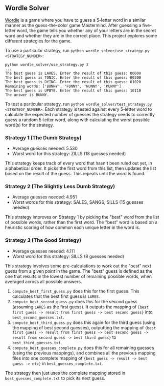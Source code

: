 ## Wordle Solver
  
[Wordle](https://www.powerlanguage.co.uk/wordle/) is a game where you have to guess a 5-letter word in a similar manner
as the guess-the-color game Mastermind. After guessing a five-letter word, the game tells you whether any of your
letters are in the secret word and whether they are in the correct place. This project explores some different
strategies for the game.

To use a particular strategy, run `python wordle_solver/use_strategy.py <STRATEGY_NUMBER>`:

```
python wordle_solver/use_strategy.py 3
...
The best guess is LARES. Enter the result of this guess: 00000
The best guess is TONIC. Enter the result of this guess: 00200
The best guess is DYING. Enter the result of this guess: 01020
Remaining words: ['BUNNY', 'FUNNY', 'NUNNY', 'PUNNY']
The best guess is UPBYE. Enter the result of this guess: 10110
The answer is BUNNY.
```

To test a particular strategy, run `python wordle_solver/test_strategy.py <STRATEGY_NUMBER>`. Each strategy
is tested against every 5-letter word to calculate the expected number of guesses the strategy needs to correctly
guess a random 5-letter word, along with calculating the worst possible word(s) for the strategy.

### Strategy 1 (The Dumb Strategy)
  
* Average guesses needed: 5.530
* Worst word for this strategy: ZILLS (18 guesses needed)

This strategy keeps track of every word that hasn't been ruled out yet, in alphabetical order. It picks the first word
from this list, then updates the list based on the result of the guess. This repeats until the word is found.

### Strategy 2 (The Slightly Less Dumb Strategy)

* Average guesses needed: 4.951
* Worst words for this strategy: SALES, SANGS, SILLS (15 guesses needed)

This strategy improves on Strategy 1 by picking the "best" word from the list of possible words, rather than the first
word. The "best" word is based on a heuristic scoring of how common each unique letter in the word is.

### Strategy 3 (The Good Strategy)

* Average guesses needed: 4.111
* Worst word for this strategy: SILLS (8 guesses needed)

This strategy involves some pre-calculations to work out the "best" next guess from a given point in the game. The
"best" guess is defined as the one that results in the lowest number of remaining possible words, when averaged across
all possible answers.

1. `compute_best_first_guess.py` does this for the first guess. This calculates that the best first guess is `LARES`.
2. `compute_best_second_guess.py` does this for the second guess (assuming `LARES` as the first guess). It outputs
the mapping of `{best first guess -> result from first guess -> best second guess}` into `best_second_guesses.txt`.
3. `compute_best_third_guess.py` does this again for the third guess (using the mapping of best second guesses),
outputting the mapping of `{best first guess -> result from first guess -> best second guess -> result from second guess -> best third guess}`
to `best_third_guesses.txt`.
4. `compute_best_guesses_complete.py` does this for all remaining guesses (using the previous mappings), and combines
all the previous mapping files into one complete mapping of `{best guess -> result -> best guess -> etc}` in
`best_guesses_complete.txt`. 

The strategy then just uses the complete mapping stored in `best_guesses_complete.txt` to pick its next guess.
